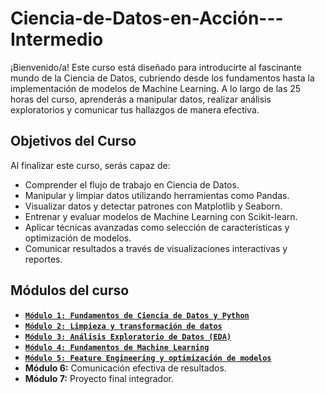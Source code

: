 # Ciencia-de-Datos-en-Acción---Intermedio

¡Bienvenido/a! Este curso está diseñado para introducirte al fascinante mundo de la Ciencia de Datos, cubriendo desde los fundamentos hasta la implementación de modelos de Machine Learning. A lo largo de las 25 horas del curso, aprenderás a manipular datos, realizar análisis exploratorios y comunicar tus hallazgos de manera efectiva.  

## Objetivos del Curso  
Al finalizar este curso, serás capaz de:  
- Comprender el flujo de trabajo en Ciencia de Datos.  
- Manipular y limpiar datos utilizando herramientas como Pandas.  
- Visualizar datos y detectar patrones con Matplotlib y Seaborn.  
- Entrenar y evaluar modelos de Machine Learning con Scikit-learn.  
- Aplicar técnicas avanzadas como selección de características y optimización de modelos.  
- Comunicar resultados a través de visualizaciones interactivas y reportes.  

## Módulos del curso  
- [**`Módulo 1: Fundamentos de Ciencia de Datos y Python`**](modulo-01/readme.md)
- [**`Módulo 2: Limpieza y transformación de datos`**](modulo-02/readme.md)
- [**`Módulo 3: Análisis Exploratorio de Datos (EDA)`**](modulo-03/readme.md)
- [**`Módulo 4: Fundamentos de Machine Learning`**](modulo-04/readme.md)
- [**`Módulo 5: Feature Engineering y optimización de modelos`**](modulo-05/readme.md)
- **Módulo 6:** Comunicación efectiva de resultados.  
- **Módulo 7:** Proyecto final integrador.  


